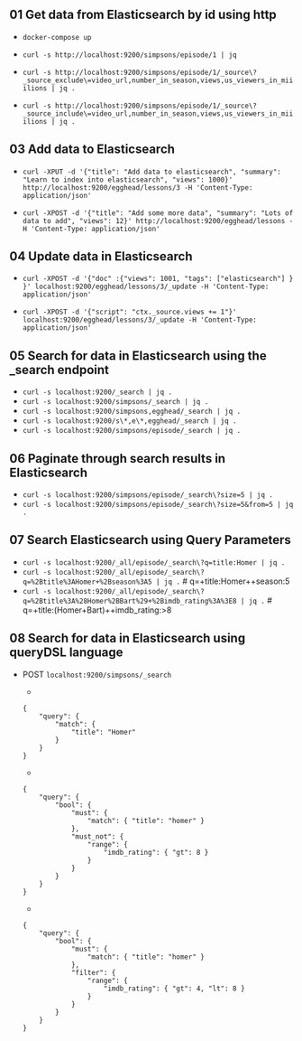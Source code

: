 ## 01 Get data from Elasticsearch by id using http
- `docker-compose up`

- `curl -s http://localhost:9200/simpsons/episode/1 | jq`
- `curl -s http://localhost:9200/simpsons/episode/1/_source\?_source_exclude\=video_url,number_in_season,views,us_viewers_in_miiilions | jq .`
- `curl -s http://localhost:9200/simpsons/episode/1/_source\?_source_include\=video_url,number_in_season,views,us_viewers_in_miiilions | jq .`


## 03 Add data to Elasticsearch
- `curl -XPUT -d '{"title": "Add data to elasticsearch", "summary": "Learn to index into elasticsearch", "views": 1000}' http://localhost:9200/egghead/lessons/3 -H 'Content-Type: application/json'`

- `curl -XPOST -d '{"title": "Add some more data", "summary": "Lots of data to add", "views": 12}' http://localhost:9200/egghead/lessons -H 'Content-Type: application/json'`


## 04 Update data in Elasticsearch
- `curl -XPOST -d '{"doc" :{"views": 1001, "tags": ["elasticsearch"] } }' localhost:9200/egghead/lessons/3/_update -H 'Content-Type: application/json'`

- `curl -XPOST -d '{"script": "ctx._source.views += 1"}' localhost:9200/egghead/lessons/3/_update -H 'Content-Type: application/json'`


## 05 Search for data in Elasticsearch using the _search endpoint
- `curl -s localhost:9200/_search | jq .`
- `curl -s localhost:9200/simpsons/_search | jq .`
- `curl -s localhost:9200/simpsons,egghead/_search | jq .`
- `curl -s localhost:9200/s\*,e\*,egghead/_search | jq .`
- `curl -s localhost:9200/simpsons/episode/_search | jq .`


## 06 Paginate through search results in Elasticsearch
- `curl -s localhost:9200/simpsons/episode/_search\?size=5 | jq .`
- `curl -s localhost:9200/simpsons/episode/_search\?size=5&from=5 | jq .`


## 07 Search Elasticsearch using Query Parameters
- `curl -s localhost:9200/_all/episode/_search\?q=title:Homer | jq .`
- `curl -s localhost:9200/_all/episode/_search\?q=%2Btitle%3AHomer+%2Bseason%3A5 | jq .` # q=+title:Homer++season:5
- `curl -s localhost:9200/_all/episode/_search\?q=%2Btitle%3A%28Homer%2BBart%29+%2Bimdb_rating%3A%3E8 | jq .` # q=+title:(Homer+Bart)++imdb_rating:>8


## 08 Search for data in Elasticsearch using queryDSL language
- POST `localhost:9200/simpsons/_search`
  
  -  
  ```
  {
      "query": {
          "match": {
              "title": "Homer"
          }
      }
  }
  ```
  - 
  ```
  {
      "query": {
          "bool": {
              "must": {
                  "match": { "title": "homer" }
              },
              "must_not": {
                  "range": {
                      "imdb_rating": { "gt": 8 }
                  }
              }
          }
      }
  }
  ```
  - 
  ```
  {
      "query": {
          "bool": {
              "must": {
                  "match": { "title": "homer" }
              },
              "filter": { 
                  "range": {
                      "imdb_rating": { "gt": 4, "lt": 8 }
                  } 
              }
          }
      }
  }
  ```